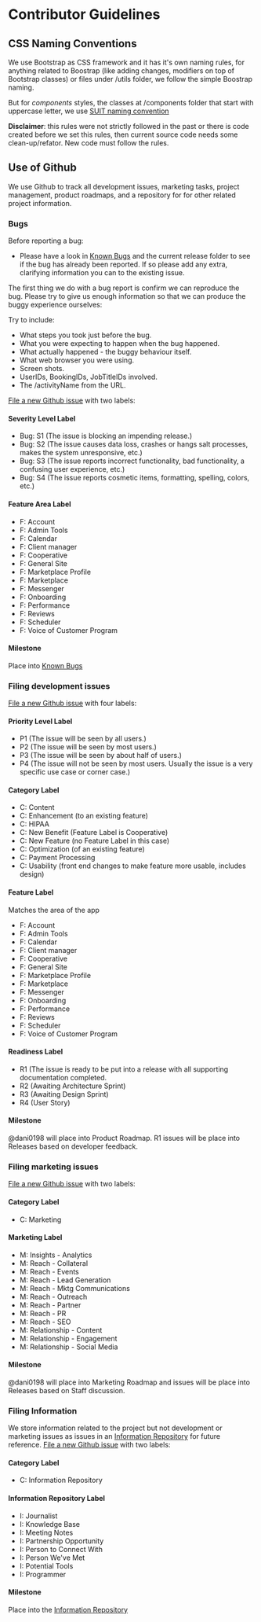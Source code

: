 # Contributor Guidelines

## CSS Naming Conventions

We use Bootstrap as CSS framework and it has it's own naming rules, for anything related to Boostrap (like adding changes, modifiers on top of Bootstrap classes) or files under /utils folder, we follow the simple Boostrap naming.

But for *components* styles, the classes at /components folder that start with uppercase letter, we use [SUIT naming convention](https://github.com/suitcss/suit/blob/master/doc/naming-conventions.md)

**Disclaimer**: this rules were not strictly followed in the past or there is code created before we set this rules, then current source code needs some clean-up/refator. New code must follow the rules.

## Use of Github

We use Github to track all development issues, marketing tasks, project management, product roadmaps, and a repository for for other related project information.

### Bugs
Before reporting a bug:
* Please have a look in [Known Bugs](https://github.com/dani0198/Loconomics/milestone/74) and the current release folder to see if the bug has already been reported. If so please add any extra, clarifying information you can to the existing issue. 

The first thing we do with a bug report is confirm we can reproduce the bug. Please try to give us enough information so that we can produce the buggy experience ourselves:

Try to include:
* What steps you took just before the bug.
* What you were expecting to happen when the bug happened.
* What actually happened - the buggy behaviour itself.
* What web browser you were using.
* Screen shots.
* UserIDs, BookingIDs, JobTitleIDs involved.
* The /activityName from the URL.

[File a new Github issue](https://github.com/dani0198/Loconomics/issues/new) with two labels:
#### Severity Level Label
- Bug: S1 (The issue is blocking an impending release.)
- Bug: S2 (The issue causes data loss, crashes or hangs salt processes, makes the system unresponsive, etc.)
- Bug: S3 (The issue reports incorrect functionality, bad functionality, a confusing user experience, etc.)
- Bug: S4 (The issue reports cosmetic items, formatting, spelling, colors, etc.)

#### Feature Area Label
- F: Account
- F: Admin Tools
- F: Calendar
- F: Client manager
- F: Cooperative
- F: General Site
- F: Marketplace Profile
- F: Marketplace
- F: Messenger
- F: Onboarding
- F: Performance
- F: Reviews
- F: Scheduler
- F: Voice of Customer Program

#### Milestone
Place into [Known Bugs](https://github.com/dani0198/Loconomics/milestone/74)

### Filing development issues
[File a new Github issue](https://github.com/dani0198/Loconomics/issues/new) with four labels:

#### Priority Level Label
- P1 (The issue will be seen by all users.)
- P2 (The issue will be seen by most users.)
- P3 (The issue will be seen by about half of users.)
- P4 (The issue will not be seen by most users. Usually the issue is a very specific use case or corner case.)

#### Category Label
- C: Content
- C: Enhancement (to an existing feature)
- C: HIPAA
- C: New Benefit (Feature Label is Cooperative)
- C: New Feature (no Feature Label in this case)
- C: Optimization (of an existing feature)
- C: Payment Processing
- C: Usability (front end changes to make feature more usable, includes design)

#### Feature Label
Matches the area of the app
- F: Account
- F: Admin Tools
- F: Calendar
- F: Client manager
- F: Cooperative
- F: General Site
- F: Marketplace Profile
- F: Marketplace
- F: Messenger
- F: Onboarding
- F: Performance
- F: Reviews
- F: Scheduler
- F: Voice of Customer Program

#### Readiness Label
- R1 (The issue is ready to be put into a release with all supporting documentation completed. 
- R2 (Awaiting Architecture Sprint)
- R3 (Awaiting Design Sprint)
- R4 (User Story)

#### Milestone
@dani0198 will place into Product Roadmap. R1 issues will be place into Releases based on developer feedback.

### Filing marketing issues
[File a new Github issue](https://github.com/dani0198/Loconomics/issues/new) with two labels:

#### Category Label
- C: Marketing

#### Marketing Label
- M: Insights - Analytics
- M: Reach - Collateral
- M: Reach - Events
- M: Reach - Lead Generation
- M: Reach - Mktg Communications
- M: Reach - Outreach
- M: Reach - Partner
- M: Reach - PR
- M: Reach - SEO
- M: Relationship - Content
- M: Relationship - Engagement
- M: Relationship - Social Media

#### Milestone
@dani0198 will place into Marketing Roadmap and issues will be place into Releases based on Staff discussion.

### Filing Information 
We store information related to the project but not development or marketing issues as issues in an [Information Repository](https://github.com/dani0198/Loconomics/milestone/34) for future reference.
[File a new Github issue](https://github.com/dani0198/Loconomics/issues/new) with two labels:

#### Category Label
- C: Information Repository

#### Information Repository Label
- I: Journalist
- I: Knowledge Base
- I: Meeting Notes
- I: Partnership Opportunity
- I: Person to Connect With
- I: Person We've Met
- I: Potential Tools
- I: Programmer

#### Milestone
Place into the [Information Repository](https://github.com/dani0198/Loconomics/milestone/34) 


